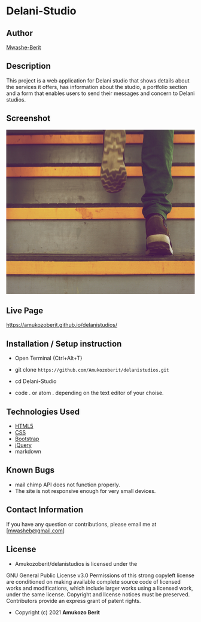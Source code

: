 # Delani-Studio

## Author

[Mwashe-Berit](https://github.com/Amukozoberit)

## Description

This project is a web application for Delani studio that shows details about the services it offers, has information about the studio, a portfolio section and a form that enables users to send their messages and concern to Delani studios. 

## Screenshot
<img src="https://github.com/Amukozoberit/delanistudios/blob/master/images/assets/backgrounds/h_img.jpg?raw=true" width="900px" height="440px">

## Live Page 
https://amukozoberit.github.io/delanistudios/


## Installation / Setup instruction
* Open Terminal {Ctrl+Alt+T}

* git clone ```https://github.com/Amukozoberit/delanistudios.git```

* cd Delani-Studio

* code . or atom . depending on the text editor of your choise.

## Technologies Used

* [HTML5](https://github.com/topics/html5)
* [CSS](https://github.com/topics/css3)
* [Bootstrap](https://github.com/topics/bootstrap)
* [jQuery](https://github.com/topics/javascript)
* markdown



## Known Bugs
* mail chimp API does not function properly.
* The site is not responsive enough for very small devices. 


## Contact Information 

If you have any question or contributions, please email me at [mwasheb@gmail.com]

## License
* Amukozoberit/delanistudios is licensed under the

GNU General Public License v3.0
Permissions of this strong copyleft license are conditioned on making available complete source code of licensed works and modifications, which include larger works using a licensed work, under the same license. Copyright and license notices must be preserved. Contributors provide an express grant of patent rights.
* Copyright (c) 2021 **Amukozo Berit**

